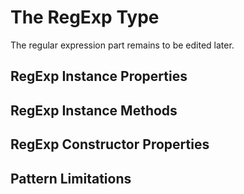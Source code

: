 # The RegExp Type
The regular expression part remains to be edited later.

## RegExp Instance Properties

## RegExp Instance Methods

## RegExp Constructor Properties

## Pattern Limitations
